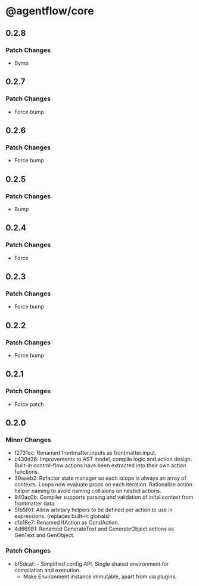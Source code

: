 # @agentflow/core

## 0.2.8

### Patch Changes

- Bymp

## 0.2.7

### Patch Changes

- Force bump

## 0.2.6

### Patch Changes

- Force bump

## 0.2.5

### Patch Changes

- Bump

## 0.2.4

### Patch Changes

- Force

## 0.2.3

### Patch Changes

- Force bump

## 0.2.2

### Patch Changes

- Force bump

## 0.2.1

### Patch Changes

- Force patch

## 0.2.0

### Minor Changes

- f2731ec: Renamed frontmatter.inputs as frontmatter.input.
- c430d36: Improvements to AST model, compile logic and action design. Built-in control-flow actions have been extracted into their own action functions.
- 39aaeb2: Refactor state manager so each scope is always an array of contexts.
  Loops now evaluate props on each iteration.
  Rationalise action helper naming to avoid naming collisions on nested actions.
- 940ac0b: Compiler supports parsing and validation of inital context from frontmatter data.
- 5fb5f01: Allow arbitary helpers to be defined per action to use in expressions. (replaces built-in globals)
- c1b18e7: Renamed IfAction as CondAction.
- 4d66981: Renamed GenerateText and GenerateObject actions as GenText and GenObject.

### Patch Changes

- bf5dcaf: - Simplified config API. Single shared environment for compilation and execution.
  - Make Environment instance immutable, apart from via plugins.
